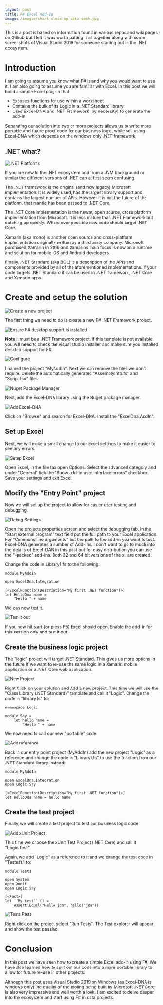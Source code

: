 ```yaml
---
layout: post
title: F# Excel Add-In
image: /images/chart-close-up-data-desk.jpg
---
```


This is a post is based on information found in various repos and wiki pages on Github but I felt it was worth putting it all together along with some screenshots of Visual Studio 2019 for someone starting out in the .NET ecosystem.

# Introduction

I am going to assume you know what F# is and why you would want to use it. I am also going to assume you are familiar with Excel. In this post we will build a simple Excel plug-in that:

* Exposes functions for use within a worksheet
* Contains the bulk of its Logic in a .NET Standard library
* Uses Excel-DNA and .NET Framework (by necessity) to generate the add-in

Separating our solution into two or more projects allows us to write more portable and future proof code for our business logic, while still using Excel-DNA which depends on the windows only .NET framework.



## .NET what?

![.NET Platforms](/images/excel_fsharp/dotnet_platforms.png)



If you are new to the .NET ecosystem and from a JVM background or similar the different versions of .NET can at first seem confusing. 

The .NET framework is the original (and now legacy) Microsoft implementation. It is widely used, has the largest library support and contains the largest number of APIs. However it is not the future of the platform, that mantle has been passed to .NET Core. 

The .NET Core implementation is the newer, open source, cross platform implementation from Microsoft. It is less mature than .NET Framework but catching up quickly. Where ever possible new code should target .NET Core. 

Xamarin (aka mono) is another open source and cross-platform implementation originally written by a third party company. Microsoft purchased Xamarin in 2016 and Xamarins main focus is now on a runtime and solution for mobile iOS and Android developers. 

Finally, .NET Standard (aka BCL) is a description of the APIs and components provided by all of the aforementioned implementations. If your code targets .NET Standard it can be used in .NET framework, .NET Core and Xamarin apps.



# Create and setup the solution

![Create a new project](/images/excel_fsharp/1_new_project.png)

The first thing we need to do is create a new F# .NET Framework project.



![Ensure F# desktop support is installed](/images/excel_fsharp/2_fsharp_desktop_support.png)

**Note** it must be a .NET Framework project. If this template is not available you will need to check the visual studio installer and make sure you installed desktop support for F#.



![Configure](/images/excel_fsharp/3_configure.png)

I named the project "MyAddIn". Next we can remove the files we don't require. Delete the automatically generated "AssemblyInfo.fs" and "Script.fsx" files.



![Nuget Package Manager](/images/excel_fsharp/4_open_nuget.png)

Next, add the Excel-DNA library using the Nuget package manager.



![Add Excel-DNA](/images/excel_fsharp/5_install_excel_dna.png)

Click on "Browse" and search for Excel-DNA. Install the "ExcelDna.AddIn".



## Set up Excel

Next, we will make a small change to our Excel settings to make it easier to see any errors.

![Setup Excel](/images/excel_fsharp/6_setup_excel.png)

Open Excel, in the file tab open Options. Select the advanced category and under "General" tick the "Show add-in user interface errors" checkbox. Save your settings and exit Excel.



## Modify the "Entry Point" project

Now we will set up the project to allow for easier user testing and debugging.



![Debug Settings](/images/excel_fsharp/7_debug_settings.png)

Open the projects properties screen and select the debugging tab. In the "Start external program" text field put the full path to your Excel application. For "Command line arguments" but the path to the add-in you want to test. Excel-DNA generates a number of Add-Ins. I don't want to go to much into the details of Excel-DAN in this post but for easy distribution you can use the "-packed" add-ins. Both 32 and 64 bit versions of the xll are created.



Change the code in Library1.fs to the following:

```F#
module MyAddIn

open ExcelDna.Integration

[<ExcelFunction(Description="My first .NET function")>]
let HelloDna name =
    "Hello " + name
```

We can now test it.

![Test it out](/images/excel_fsharp/8_simple_test.png)

If you now hit start (or press F5) Excel should open. Enable the add-in for this session only and test it out.



## Create the business logic project

The "logic" project will target .NET Standard. This gives us more options in the future if we want to re-use the same logic in a Xamarin mobile application or a .NET Core web application.

![New Project](/images/excel_fsharp/9_new_project.png)

Right Click on your solution and Add a new project. This time we will use the "Class Library (.NET Standard)" template and call it "Logic". Change the code in "library.fs" to:

```
namespace Logic

module Say =
    let hello name =
        "Hello " + name
```



We now need to call our new "portable" code. 



![Add reference](/images/excel_fsharp/10_add_link.png)

Back in our entry point project (MyAddIn) add the new project "Logic" as a reference and change the code in "Library1.fs" to use the function from our .NET Standard library instead:

```
module MyAddIn

open ExcelDna.Integration
open Logic.Say

[<ExcelFunction(Description="My first .NET function")>]
let HelloDna name = hello name
```



## Create the test project

Finally, we will create a test project to test our business logic code.



![Add xUnit Project](/images/excel_fsharp/11_unit_project.png)

This time we choose the xUnit Test Project (.NET Core) and call it "Logic.Test". 

Again, we add "Logic" as a reference to it and we change the test code in "Tests.fs" to:

```F#
module Tests

open System
open Xunit
open Logic.Say

[<Fact>]
let ``My test`` () =
    Assert.Equal("Hello jon", hello("jon"))
```

![Tests Pass](/images/excel_fsharp/12_tests_passing.png)

Right click on the project select "Run Tests". The Test explorer will appear and show the test passing.



# Conclusion

In this post we have seen how to create a simple Excel add-in using F#. We have also learned how to split out our code into a more portable library to allow for future re-use in other projects.

 Although this post uses Visual Studio 2019 on Windows (as Excel-DNA is windows only) the quality of the tooling being built by Microsoft .NET Core is also very impressive and well worth a look. I am excited to delve deeper into the ecosystem and start using F# in data projects.